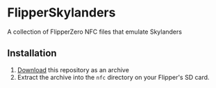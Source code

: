 # FlipperSkylanders
A collection of FlipperZero NFC files that emulate Skylanders

## Installation

1. [Download](https://github.com/sealldeveloper/FlipperSkylanders/archive/refs/heads/main.zip) this repository as an archive
2. Extract the archive into the `nfc` directory on your Flipper's SD card.
